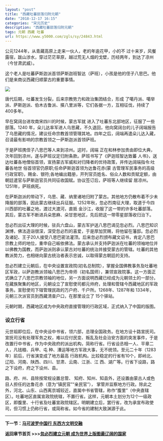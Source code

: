 ```yaml
---
layout: "post"
title: "西藏吐蕃部落归附元朝"
date: "2018-12-17 16:15"
categories: "宋元历史"
description: "西藏吐蕃部落归附元朝"
tags: 元朝 西藏 吐蕃
url: https://www.y5000.com/zgls/sy/24843.html
---
```






公元1244年，从青藏高原上走来一伙人，老的年逾花甲，小的不
过十来岁，风餐露宿，跋山涉水，穿过茫茫草原，越过荒无人烟的戈壁，历经两年，到达了凉州（今甘肃武威）。

这个老人是吐蕃萨斯迦派首领萨斯迦班智达（萨班），小孩是他的侄子八思巴。他们是来商议西藏归顺蒙古的重要事情。

![](https://img.y5000.com/uploads/allimg/170809/8-1FP916431B05.jpg)

唐代后期，吐蕃发生分裂，后来宗教势力和政治集团结合，形成 了噶丹派、噶举派、萨斯迦派、伯木古鲁派、搽八里派等，它们各据一方，互相征伐，持续了 400多年。

早在窝阔台进攻南宋四川的时候，蒙古军就 进入了吐蕃东北部地区，征服了一些部落。1240
年，朵儿达率军进人乌思藏，不久退回，他向窝阔台的儿子阔端报告了乌思藏的情况，建议任命宗教首领管理其地。四年之后，阔端再遣朵儿达入藏，召请最有影响的宗教首领之一萨斯迦派首领萨班。

于是萨班携侄子八思巴等人来到凉州。这时，阔端 正在和林参加贵由即位大典，次年回到凉州，遂与萨班议定归附条款。萨班书写了《萨迦班智达致蕃
人书》，送达吐蕃各地僧俗首领，宣扬蒙古军威和对归降者的优待政策，并传达阔端指令:吐蕃各地世 俗首领官仍原职;任命萨斯迦首领为达鲁花赤(蒙
古管理军民事务的高级行政官职)，赐金、银符;各地编出籍册，开列官员姓名、俗众人数和贡赋定额，由朝廷遣官与萨斯迦官员共同征收国赋。协议签订后，萨班等人继续留
居凉州。1251年，萨班病死。

在萨斯迦派的带动下，乌思、藏、纳里诸地归附了蒙古。其他地方仍散布着不少未降服的部落，因此蒙古继续出兵征服。1252年秋，忽必烈南征大理，取道于今四川西部的吐蕃之地，渡过大渡河，直抵
金沙江，收服了这一带的许多吐蕃部落。其后，蒙古军不断进兵朵思麻、朵甘思地区，先后把这一带零星部落收归治下。

忽必烈出征大理的时候，驻兵六盘山，蒙古军护送八思巴谒见忽必烈。八思巴知识渊博，佛法造诣很深，深受忽必烈的喜爱，于是厚加赏赐，将他留在藩邸。忽必烈及诸妃、王子20人接受八思巴密法灌顶。后来忽必烈颁布藏文诏书，肯定八思巴宗教上师的地位，重申自己皈依佛法。蒙古承认并支持萨迦派在吐蕃的领袖地位并以佛教为国教，而萨迦派则承认蒙古对吐蕃的统治并接受蒙古的管辖。吐蕃的其他教派势力，也相继向蒙古统治者表示忠诚，以取得蒙古朝廷的支持。

忽必烈建立元朝后，在中央设置宣政院(初名总制院），掌握全国佛教事务及吐蕃地区军政，以萨迦教派领袖八思巴为帝师（初名国师），兼领宣政院事。这一方面正式确立了八思巴宗教领袖的地位，另一方面说明西藏已经成为元朝领土的一部分。在藏族聚集的地区，元朝设立了宣慰使司都元帅府，处理和管辖今西藏地区的军政事务。宣慰使司下辖管理民政的万户府、千户所。1268年、1287年和
1334年，元朝三次派官员到西藏清查户口，在那里设立了 15个驿站。

元朝时期，西藏地区成为中央政府直接管理的行政区域，正式纳入了中国的版图。

###  设立行省

元世祖即位后，在中央设中书省，领六部，总理全国政务。在地方设十路宣抚司。宣抚司没有处理军务之权，难以应付民变、叛乱及社会治安方面的突发事件，于是改置行中书省，作为中央政府的派出机构，简称行省。行省设丞相一人、平章二人，凡钱粮、兵甲、屯
种、漕运等地方军政大事，无不统领。至元二十年（1283年）前后，行省演变成了地方最高
行政机构。比较稳定的行省有10个，即岭北、辽阳、河南、陕西、四川、甘肃、云南、江浙、江 西、湖广等。行省下设路，路之下设府，府之下设州、县。

路、府、州、县除按常规设置总管、 知府、知州、知县外，还设置由蒙古人或色目人担任的达鲁花赤（意为“镇民官”“亲民官”），
掌管并监察地方行政。除此之外，河北、山东、山西离京城较近，直属中书省管辖，称作“腹里”（中央直辖区）。吐蕃地区直属宣政院统辖，不置行省。这样，元朝本土划分为12个一级政区，即腹里、十行省及吐蕃宣政院辖区。明朝建立后，罢行省，改为承宣布政使司，但习惯上仍称行省，或简称省。如今省的建制大致渊源于此。

* * *

**下一节：[马可波罗中国行 东西方文明交融](https://www.y5000.com/zgls/sy/24846.html)**

**返回章节首页 >>>[忽必烈建立元朝
成为世界上版图最辽阔的国家](https://www.y5000.com/zgls/sy/24929.html)**
